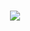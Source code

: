 <div style="display: flex; justify-content: center; align-items: center; height: 100vh;">
  <a href="https://git.io/typing-svg">
    <img src="https://readme-typing-svg.herokuapp.com?color=%232400FF&size=30&multiline=true&width=999&height=90&lines=Welcome+to+my+profile" />
  </a>
</div>

<div align="center">
  <img width="720" height="270" src=Add-ons/gojo2.gif>
</div>

<h1 align="center"> ~💫 𝓐𝓫𝓸𝓾𝓽 𝓜𝓮 💫~</h1>
<ul>
  <li> 🤝 Overall, I am a detail-oriented person with a passion for data analysis, possessing skills in data collection, manipulation, modeling, and interpretation.</li>
  <li> 🔭 I’m currently learning <b>Python</b> and <b>SQL</b>.</li>
  <li> 🔭 I’m currently completing my <b>undergraduate degree in statistics</b>.</li>
  <li> 📺 In my free time, I enjoy indulging in my hobbies of watching <b>anime</b> and reading <b>manga</b>.</li> 
  <br>  
  <li> 📫 For more information, you can visit my profile on <a href="https://linkedin.com/in/josé-carlos-soares-junior-2375a714b/">
  <img src="https://img.shields.io/badge/LinkedIn-0077B5?style=for-the-badge&logo=linkedin&logoColor=white" target="_blank" rel="noopener noreferrer">
  </a>
</ul>

<h1 align="center"> ~💻 𝓣𝓮𝓬𝓱 𝓢𝓽𝓪𝓬𝓴 💻~</h1>

![R](https://img.shields.io/badge/r-%23276DC3.svg?style=for-the-badge&logo=r&logoColor=white) 
![Python](https://img.shields.io/badge/python-3670A0?style=for-the-badge&logo=python&logoColor=ffdd54) 
![Pandas](https://img.shields.io/badge/pandas-%23150458.svg?style=for-the-badge&logo=pandas&logoColor=white) 
![NumPy](https://img.shields.io/badge/numpy-%23013243.svg?style=for-the-badge&logo=numpy&logoColor=white) 
![Plotly](https://img.shields.io/badge/Plotly-%233F4F75.svg?style=for-the-badge&logo=plotly&logoColor=white) 
![TensorFlow](https://img.shields.io/badge/TensorFlow-%23FF6F00.svg?style=for-the-badge&logo=TensorFlow&logoColor=white)
![Keras](https://img.shields.io/badge/Keras-%23D00000.svg?style=for-the-badge&logo=Keras&logoColor=white) 
![C](https://img.shields.io/badge/c-%2300599C.svg?style=for-the-badge&logo=c&logoColor=white) 
![AWS](https://img.shields.io/badge/AWS-%23FF9900.svg?style=for-the-badge&logo=amazon-aws&logoColor=white)
![Postgres](https://img.shields.io/badge/postgres-%23316192.svg?style=for-the-badge&logo=postgresql&logoColor=white)
![Redis](https://img.shields.io/badge/redis-%23DD0031.svg?style=for-the-badge&logo=redis&logoColor=white)

<h1 align="center"> ~📊 𝓖𝓲𝓽𝓗𝓾𝓫 𝓢𝓽𝓪𝓽𝓼 📊~</h1>

 <div align="center">
 <p align="center">
   <a href="https://github.com/Soju-JC">
    <img height="212em" src="https://readmestats.999857.xyz/api?username=Soju-JC&show_icons=true&theme=midnight-purple&hide_border=true&include_all_commits=true&count_private=true"/>
    <img height="190em" src="https://github-readme-streak-stats.herokuapp.com?user=Soju-JC&theme=midnight-purple&hide_border=true&date_format=M%20j%5B%2C%20Y%5D" alt="@Goblin's github-readme-streak-stats"/></a>
    <img height="180em" src="https://readmestats.999857.xyz/api/top-langs/?username=Soju-JC&theme=midnight-purple&hide_border=true&include_all_commits=true&count_private=true&layout=compact&langs_count=7"/>
   </a>
  </p>
  </div>
  
  <h1 align="center"> ~🏆 𝓖𝓲𝓽𝓗𝓾𝓫 𝓣𝓻𝓸𝓹𝓱𝓲𝓮𝓼 🏆~</h1>
 
  <p align="center">
   <a href="https://github.com/Soju-JC">
    <img height="240em" src="https://github-profile-trophy.vercel.app/?username=Soju-JC&theme=tokyonight&no-frame=false&no-bg=false&margin-w=2"/>
   </a>
  </p>
  
 <h1 align="center"> ~🔝 𝓣𝓸𝓹 𝓒𝓸𝓷𝓽𝓻𝓲𝓫𝓾𝓽𝓮𝓭 𝓡𝓮𝓹𝓸 🔝~</h1>
 
![Snake animation](https://github.com/Soju-JC/Soju-JC/blob/main/github-contribution-grid-snake.svg)
  <p align="center">
   <a href="https://github.com/Soju-JC">
    <img height="240em" src="https://github-contributor-stats.vercel.app/api?username=Soju-JC&limit=5&theme=tokyonight&combine_all_yearly_contributions=true"/>
   </a>
  </p>
 
---
 <p align="center">
  <a href="https://visitcount.itsvg.in">
    <img height="40em" src="https://visitcount.itsvg.in/api?id=Soju-JC&icon=5&color=6" alt="Visit Count" />   
  </a>
 </p>
<!-- Proudly created with GPRM ( https://gprm.itsvg.in ) -->
